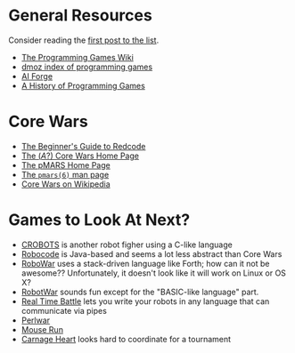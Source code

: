 
# General Resources

Consider reading the [first post to the
list](http://www.listbox.com/member/archive/227045/2013/07/entry/8:9/20130702114134:DE6ABC50-E32D-11E2-9DB8-C07CA8FBD180/).

* [The Programming Games Wiki](http://programminggames.org/)
* [dmoz index of programming games](http://www.dmoz.org/Games/Video_Games/Simulation/Programming_Games/)
* [AI Forge](http://www.aiforge.net/game-links.htm)
* [A History of Programming Games](http://www.retroprogramming.com/2009/09/history-of-programming-games-1961-1989.html)

# Core Wars

* [The Beginner's Guide to Redcode](http://vyznev.net/corewar/guide.html)
* [The (*A*?) Core Wars Home Page](http://www.corewars.org/)
* [The pMARS Home Page](http://corewar.co.uk/pmars/)
* [The `pmars(6)` man page](http://beej.us/pizza/koth/pmars.txt)
* [Core Wars on Wikipedia](http://en.wikipedia.org/wiki/Core_War)

# Games to Look At Next?

* [CROBOTS](http://corewar.co.uk/crobots/) is another robot figher using a
  C-like language
* [Robocode](http://robocode.sourceforge.net/) is Java-based and seems a lot
  less abstract than Core Wars
* [RoboWar](http://en.wikipedia.org/wiki/RoboWar) uses a stack-driven language
  like Forth; how can it not be awesome??  Unfortunately, it doesn't look like
  it will work on Linux or OS X?
* [RobotWar](http://en.wikipedia.org/wiki/RobotWar) sounds fun except for the
  "BASIC-like language" part.
* [Real Time Battle](http://realtimebattle.sourceforge.net/) lets you write
  your robots in any language that can communicate via pipes
* [Perlwar](https://metacpan.org/module/YANICK/Games-Perlwar-0.03/lib/Games/Perlwar/Rules.pod)
* [Mouse Run](http://mouse-run.appspot.com/)
* [Carnage Heart](http://en.wikipedia.org/wiki/Carnage_Heart) looks hard to
  coordinate for a tournament

